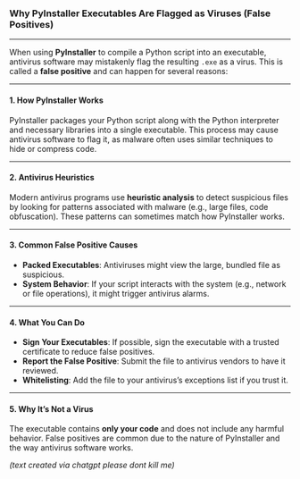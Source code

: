 ### Why PyInstaller Executables Are Flagged as Viruses (False Positives)

---

When using **PyInstaller** to compile a Python script into an executable, antivirus software may mistakenly flag the resulting `.exe` as a virus. This is called a **false positive** and can happen for several reasons:

---

#### 1. **How PyInstaller Works**
PyInstaller packages your Python script along with the Python interpreter and necessary libraries into a single executable. This process may cause antivirus software to flag it, as malware often uses similar techniques to hide or compress code.

---

#### 2. **Antivirus Heuristics**
Modern antivirus programs use **heuristic analysis** to detect suspicious files by looking for patterns associated with malware (e.g., large files, code obfuscation). These patterns can sometimes match how PyInstaller works.

---

#### 3. **Common False Positive Causes**
- **Packed Executables**: Antiviruses might view the large, bundled file as suspicious.
- **System Behavior**: If your script interacts with the system (e.g., network or file operations), it might trigger antivirus alarms.
  
---

#### 4. **What You Can Do**
- **Sign Your Executables**: If possible, sign the executable with a trusted certificate to reduce false positives.
- **Report the False Positive**: Submit the file to antivirus vendors to have it reviewed.
- **Whitelisting**: Add the file to your antivirus’s exceptions list if you trust it.
  
---

#### 5. **Why It’s Not a Virus**
The executable contains **only your code** and does not include any harmful behavior. False positives are common due to the nature of PyInstaller and the way antivirus software works.

*(text created via chatgpt please dont kill me)*
